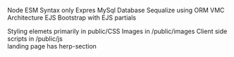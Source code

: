 Node
ESM Syntax only
Expres
MySql Database
Sequalize using ORM
VMC Architecture
EJS
Bootstrap with EJS partials

Styling elemets primarily in public/CSS
Images in /public/images
Client side scripts in /public/js  
landing page has herp-section     

